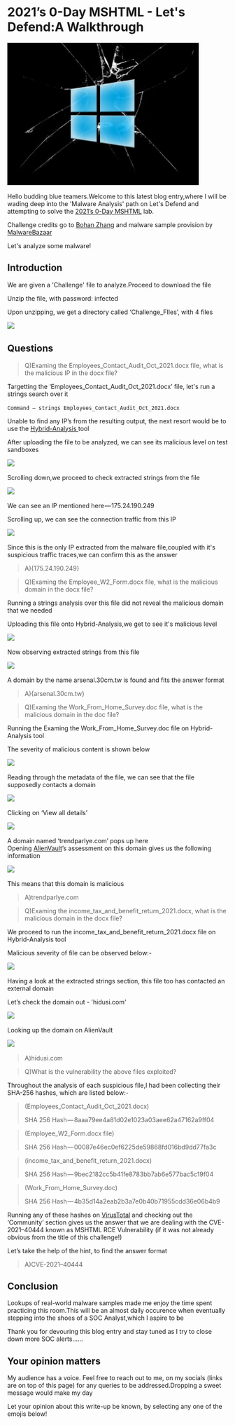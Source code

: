 # 2021’s 0-Day MSHTML - Let's Defend:A Walkthrough

![](<../.gitbook/assets/1 (2).png>)

Hello budding blue teamers.Welcome to this latest blog entry,where I will be wading deep into the 'Malware Analysis' path on Let's Defend and attempting to solve the [2021’s 0-Day MSHTML](https://app.letsdefend.io/malwareanalysis/analysis/mshtml/) lab.

Challenge credits go to [Bohan Zhang](https://www.linkedin.com/in/bohan-zhang-078751137/) and malware sample provision by [MalwareBazaar](https://bazaar.abuse.ch)

Let's analyze some malware!

## Introduction

We are given a 'Challenge' file to analyze.Proceed to download the file

Unzip the file, with password: infected

Upon unzipping, we get a directory called ‘Challenge\_FIles’, with 4 files

![](https://cdn-images-1.medium.com/max/1000/1\*tUSRyN1oH25P0-Ali9WHJw.png)

## Questions

> Q)Examing the Employees\_Contact\_Audit\_Oct\_2021.docx file, what is the malicious IP in the docx file?

Targetting the ‘Employees\_Contact\_Audit\_Oct\_2021.docx’ file, let's run a strings search over it

`Command — strings Employees_Contact_Audit_Oct_2021.docx`

Unable to find any IP’s from the resulting output, the next resort would be to use the [Hybrid-Analysis ](https://www.hybrid-analysis.com)tool

After uploading the file to be analyzed, we can see its malicious level on test sandboxes

![](https://cdn-images-1.medium.com/max/1000/1\*m\_rFKA-ARXoU\_q45pzUjtA.png)

Scrolling down,we proceed to check extracted strings from the file 

![](https://cdn-images-1.medium.com/max/1000/1\*zHYBVxFtiSHO1ZM7A7pHmQ.png)

We can see an IP mentioned here — 175.24.190.249

Scrolling up, we can see the connection traffic from this IP

![](https://cdn-images-1.medium.com/max/1000/1\*qyLNNKOmohyzd\_x0a78F7g.png)

Since this is the only IP extracted from the malware file,coupled with it's suspicious traffic traces,we can confirm this as the answer

> A){175.24.190.249}

> Q)Examing the Employee\_W2\_Form.docx file, what is the malicious domain in the docx file?

Running a strings analysis over this file did not reveal the malicious domain that we needed

Uploading this file onto Hybrid-Analysis,we get to see it's malicious level

&#x20;![](https://cdn-images-1.medium.com/max/1000/1\*\_ua-FRuDZw3ycPaGacg9Tw.png)

Now observing extracted strings from this file 

![](https://cdn-images-1.medium.com/max/1000/1\*Ps4LREw9O3z1X7zc-OjEjQ.png)

A domain by the name arsenal.30cm.tw is found and fits the answer format

> A){arsenal.30cm.tw}

> Q)Examing the Work\_From\_Home\_Survey.doc file, what is the malicious domain in the doc file?

Running the Examing the Work\_From\_Home\_Survey.doc file on Hybrid-Analysis tool

The severity of malicious content is shown below

![](https://cdn-images-1.medium.com/max/1000/1\*1Kt8vuQoWxFmXrrMHj\_1YA.png)

Reading through the metadata of the file, we can see that the file supposedly contacts a domain

![](https://cdn-images-1.medium.com/max/1000/1\*GrNE8pqQ\_rV5ngCLRJp0xw.png)

Clicking on ‘View all details’

![](https://cdn-images-1.medium.com/max/1000/1\*rI8YE5YnfLcCDl1Xla28VQ.png)

A domain named ‘trendparlye.com’ pops up here\
Opening [AlienVault](https://otx.alienvault.com)’s assessment on this domain gives us the following information

![](https://cdn-images-1.medium.com/max/1000/1\*MoM33HV7ggOtZOufybcWmQ.png)

This means that this domain is malicious

> A)trendparlye.com

> Q)Examing the income\_tax\_and\_benefit\_return\_2021.docx, what is the malicious domain in the docx file?

We proceed to run the income\_tax\_and\_benefit\_return\_2021.docx file on Hybrid-Analysis tool

Malicious severity of file can be observed below:-

![](https://cdn-images-1.medium.com/max/1000/1\*EPmZ5J8sAjz0nrZvCB8WzA.png)

Having a look at the extracted strings section, this file too has contacted an external domain

Let’s check the domain out - 'hidusi.com'

![](https://cdn-images-1.medium.com/max/1000/1\*qJz5W4RljH3HFN0xBKD9Jw.png)

Looking up the domain on AlienVault 

![](https://cdn-images-1.medium.com/max/1000/1\*qa-4VQlcmVS-0aSL6LLr-A.png)

> A)hidusi.com

> Q)What is the vulnerability the above files exploited?

Throughout the analysis of each suspicious file,I had been collecting their SHA-256 hashes, which are listed below:-

> (Employees\_Contact\_Audit\_Oct\_2021.docx)
>
> SHA 256 Hash — 8aaa79ee4a81d02e1023a03aee62a47162a9ff04

> (Employee\_W2\_Form.docx file)
>
> SHA 256 Hash — 00087e46ec0ef6225de59868fd016bd9dd77fa3c

> (income\_tax\_and\_benefit\_return\_2021.docx)
>
> SHA 256 Hash — 9bec2182cc5b41fe8783bb7ab6e577bac5c19f04

> (Work\_From\_Home\_Survey.doc)
>
> SHA 256 Hash — 4b35d14a2eab2b3a7e0b40b71955cdd36e06b4b9

Running any of these hashes on [VirusTotal](https://www.virustotal.com/gui/home/upload) and checking out the ‘Community’ section gives us the answer that we are dealing with the CVE-2021–40444 known as MSHTML RCE Vulnerability (if it was not already obvious from the title of this challenge!)

Let’s take the help of the hint, to find the answer format

> A)CVE-2021–40444

## Conclusion

Lookups of real-world malware samples made me enjoy the time spent practicing this room.This will be an almost daily occurence when eventually stepping into the shoes of a SOC Analyst,which I aspire to be

Thank you for devouring this blog entry and stay tuned as I try to close down more SOC alerts……

## Your opinion matters

My audience has a voice. Feel free to reach out to me, on my socials (links are on top of this page) for any queries to be addressed.Dropping a sweet message would make my day

Let your opinion about this write-up be known, by selecting any one of the emojis below!
